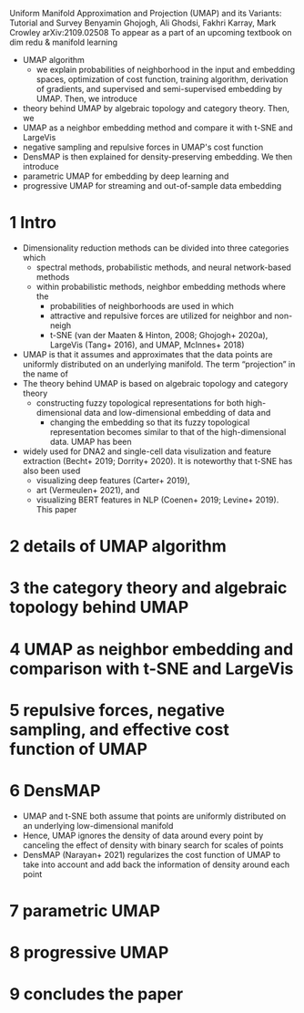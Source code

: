 Uniform Manifold Approximation and Projection (UMAP) and its Variants: Tutorial and Survey
Benyamin Ghojogh, Ali Ghodsi, Fakhri Karray, Mark Crowley
arXiv:2109.02508 To appear as a part of an upcoming textbook on dim redu &
  manifold learning

* UMAP algorithm
  * we explain probabilities of neighborhood in the input and embedding spaces,
    optimization of cost function, training algorithm, derivation of gradients,
    and supervised and semi-supervised embedding by UMAP. Then, we introduce
* theory behind UMAP by algebraic topology and category theory.  Then, we
* UMAP as a neighbor embedding method and compare it with t-SNE and LargeVis
* negative sampling and repulsive forces in UMAP's cost function
* DensMAP is then explained for density-preserving embedding. We then introduce
* parametric UMAP for embedding by deep learning and
* progressive UMAP for streaming and out-of-sample data embedding

# 1 Intro

* Dimensionality reduction methods can be divided into three categories which
  * spectral methods, probabilistic methods, and neural network-based methods
  * within probabilistic methods, neighbor embedding methods where the
    * probabilities of neighborhoods are used in which
    * attractive and repulsive forces are utilized for neighbor and non-neigh
    * t-SNE (van der Maaten & Hinton, 2008; Ghojogh+ 2020a), LargeVis (Tang+
      2016), and UMAP, McInnes+ 2018)
* UMAP is that it assumes and approximates that the data points are uniformly
  distributed on an underlying manifold. The term “projection” in the name of
* The theory behind UMAP is based on algebraic topology and category theory
  * constructing fuzzy topological representations for both high-dimensional
    data and low-dimensional embedding of data and
    * changing the embedding so that its fuzzy topological representation
      becomes similar to that of the high-dimensional data. UMAP has been
* widely used for DNA2 and single-cell data visulization and feature extraction
  (Becht+ 2019; Dorrity+ 2020). It is noteworthy that t-SNE has also been used
  * visualizing deep features (Carter+ 2019),
  * art (Vermeulen+ 2021), and
  * visualizing BERT features in NLP (Coenen+ 2019; Levine+ 2019). This paper

# 2 details of UMAP algorithm

# 3 the category theory and algebraic topology behind UMAP

# 4 UMAP as neighbor embedding and comparison with t-SNE and LargeVis

# 5 repulsive forces, negative sampling, and effective cost function of UMAP

# 6 DensMAP

* UMAP and t-SNE both assume that points are uniformly distributed on an
  underlying low-dimensional manifold
* Hence, UMAP ignores the density of data around every point by canceling the
  effect of density with binary search for scales of points
* DensMAP (Narayan+ 2021) regularizes the cost function of UMAP to take into
  account and add back the information of density around each point

# 7 parametric UMAP

# 8 progressive UMAP

# 9 concludes the paper
